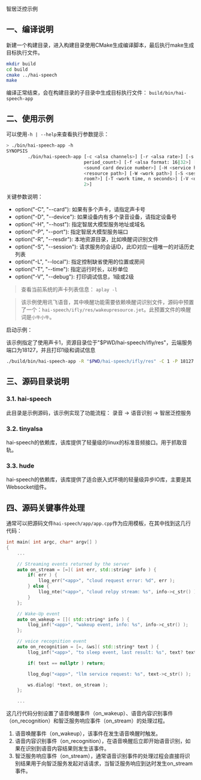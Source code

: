 智居泛控示例

## 一、编译说明

新建一个构建目录，进入构建目录使用CMake生成编译脚本，最后执行make生成目标执行文件。

```sh
mkdir build
cd build
cmake ../hai-speech
make
```

编译正常结束，会在构建目录的子目录中生成目标执行文件： `build/bin/hai-speech-app`

## 二、使用示例

可以使用`-h | --help`来查看执行参数提示：

```sh
> ./bin/hai-speech-app -h
SYNOPSIS
        ./bin/hai-speech-app [-c <alsa channels>] [-r <alsa rate>] [-s <alsa period_size>] [-n <alsa
                             period_count>] [-f <alsa format: 16|32>] [-C <sound card number>] [-D
                             <sound card device number>] [-H <service host>] [-P <service port>] [-R
                             <resource path>] [-W <work path>] [-S <session id>] [-L <in which
                             room?>] [-T <work time, n seconds>] [-V <debug infometion details, 1 or
                             2>]
```

关键参数说明：

* option("-C", "--card"): 如果有多个声卡，请指定声卡号
* option("-D", "--device"): 如果设备内有多个录音设备，请指定设备号
* option("-H", "--host"): 指定智居大模型服务地址或域名
* option("-P", "--port"): 指定智居大模型服务端口
* option("-R", "--resdir"): 本地资源目录，比如唤醒词识别文件
* option("-S", "--session"): 请求服务的会话ID，此ID对应一组唯一的对话历史列表
* option("-L", "--local"): 指定控制缺省使用的位置或房间
* option("-T", "--time"): 指定运行时长，以秒单位
* option("-V", "--debug"): 打印调试信息，1级或2级

> 查看当前系统的声卡列表信息： `aplay -l`

> 该示例使用讯飞语音，其中唤醒功能需要依赖唤醒词识别文件，源码中预置了一个：`hai-speech/ifly/res/wakeupresource.jet`。此预置文件的唤醒词是`小牛小牛`。

启动示例：

该示例指定了使用声卡1，资源目录位于"$PWD/hai-speech/ifly/res"，云端服务端口为18127，并且打印1级和调试信息

```sh
./build/bin/hai-speech-app -R "$PWD/hai-speech/ifly/res" -C 1 -P 18127 -V 1
```

## 三、源码目录说明

### 3.1. hai-speech

此目录是示例源码，该示例实现了功能流程： 录音 -> 语音识别 -> 智居泛控服务

### 3.2. tinyalsa

hai-speech的依赖库，该库提供了轻量级的linux的标准音频接口。用于抓取音轨。

### 3.3. hude

hai-speech的依赖库，该库提供了适合嵌入式环境的轻量级异步IO库，主要是其Websocket组件。

## 四、源码关键事件处理

通常可以把源码文件`hai-speech/app/app.cpp`作为应用模板，在其中找到这几行代码：

```cpp
int main( int argc, char* argv[] )
{
    ...

    // Streaming events returned by the server
    auto on_stream = [=]( int err, std::string* info ) {
        if( err ) {
            llog_err("<app>", "cloud request error: %d", err );
        } else {
            llog_nte("<app>", "cloud relpy stream: %s", info->c_str() );
        }
    };

    // Wake-Up event
    auto on_wakeup = []( std::string* info ) {
        llog_inf("<app>", "wakeup event, info: %s", info->c_str() );
    };

    // voice recognition event
    auto on_recognition = [=, &ws]( std::string* text ) {
        llog_inf("<app>", "to sleep event, last result: %s", text? text->c_str() : "nullptr" );

        if( text == nullptr ) return;

        llog_dug("<app>", "llm service request: %s", text->c_str() );

        ws.dialog( *text, on_stream );
    };

    ...
```

这几行代码分别设置了语音唤醒事件（on_wakeup）、语音内容识别事件（on_recognition）和智泛服务响应事件（on_stream）的处理过程。

1. 语音唤醒事件（on_wakeup），该事件在发生语音唤醒时触发。
2. 语音内容识别事件（on_recognition），在语音唤醒后立即开始语音识别，如果在识别到语音内容结果则发生该事件。
3. 智泛服务响应事件（on_stream），通常语音识别事件的处理过程会直接将识别结果用于向智泛服务发起对话请求，当智泛服务响应到达时发生on_stream事件。
